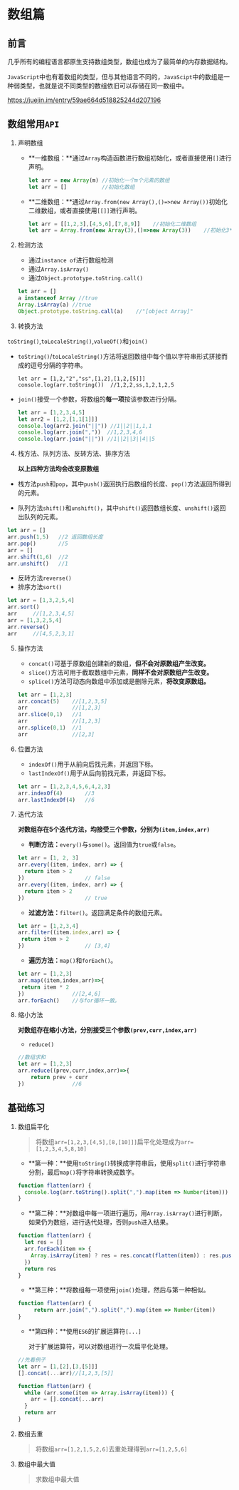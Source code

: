# 数组篇

## 前言

几乎所有的编程语言都原生支持数组类型，数组也成为了最简单的内存数据结构。

`JavaScript`中也有着数组的类型，但与其他语言不同的，`JavaScipt`中的数组是一种弱类型，也就是说不同类型的数组依旧可以存储在同一数组中。

https://juejin.im/entry/59ae664d518825244d207196

## 数组常用`API`

1. 声明数组

   + **一维数组：**通过`Array`构造函数进行数组初始化，或者直接使用`[]`进行声明。

     ```javascript
     let arr = new Array(m)	//初始化一个m个元素的数组
     let arr = []			//初始化数组
     ```

   + **二维数组：**通过`Array.from(new Array(),()=>new Array())`初始化二维数组，或者直接使用`[[]]`进行声明。

     ```javascript
     let arr = [[1,2,3],[4,5,6],[7,8,9]]	//初始化二维数组
     let arr = Array.from(new Array(3),()=>new Array(3))	//初始化3*3二维数组
     ```

2. 检测方法

   + 通过`instance of`进行数组检测
   + 通过`Array.isArray()`
   + 通过`Object.prototype.toString.call()`

   ```javascript
   let arr = []
   a instanceof Array //true
   Array.isArray(a)	//true
   Object.prototype.toString.call(a)	//"[object Array]"
   ```

3. 转换方法

`toString()`,`toLocaleString()`,`valueOf()`和`join()`

+ `toString()`/`toLocaleString()`方法将返回数组中每个值以字符串形式拼接而成的逗号分隔的字符串。

  ```javascipt
  let arr = [1,2,"2","ss",[1,2],[1,2,[5]]]
  console.log(arr.toString())  //1,2,2,ss,1,2,1,2,5
  ```

+ `join()`接受一个参数，将数组的**每一项**按该参数进行分隔。

  ```javascript
  let arr = [1,2,3,4,5]
  let arr2 = [1,2,[1,1[1]]]
  console.log(arr2.join("||")) //1||2||1,1,1
  console.log(arr.join(","))  //1,2,3,4,6
  console.log(arr.join("||")) //1||2||3||4||5
  ```

4. 栈方法、队列方法、反转方法、排序方法

   **以上四种方法均会改变原数组**

+ 栈方法`push`和`pop`，其中`push()`返回执行后数组的长度、`pop()`方法返回所得到的元素。

+ 队列方法`shift()`和`unshift()`，其中`shift()`返回数组长度、`unshift()`返回出队列的元素。

```javascript
let arr = []
arr.push(1,5)	//2	返回数组长度
arr.pop()		//5
arr = []		
arr.shift(1,6)	//2
arr.unshift()	//1
```

+ 反转方法`reverse()`
+ 排序方法`sort()`

```javascript
let arr = [1,3,2,5,4]
arr.sort()
arr 	//[1,2,3,4,5]
arr = [1,3,2,5,4]
arr.reverse()
arr		//[4,5,2,3,1]
```

5. 操作方法

   + `concat()`可基于原数组创建新的数组，**但不会对原数组产生改变。**
   + `slice()`方法可用于截取数组中元素，**同样不会对原数组产生改变。**
   + `splice()`方法可动态向数组中添加或是删除元素，**将改变原数组。**

   ```javascript
   let arr = [1,2,3]
   arr.concat(5)	//[1,2,3,5]
   arr				//[1,2,3]
   arr.slice(0,1)	//1
   arr				//[1,2,3]
   arr.splice(0,1)	//1
   arr				//[2,3]
   ```

6. 位置方法

   + `indexOf()`用于从前向后找元素，并返回下标。
   + `lastIndexOf()`用于从后向前找元素，并返回下标。

   ```javascript
   let arr = [1,2,3,4,5,6,4,2,3]
   arr.indexOf(4)		//3
   arr.lastIndexOf(4)	//6
   ```

7. 迭代方法

   **对数组存在5个迭代方法，均接受三个参数，分别为`(item,index,arr)`**

   + **判断方法：**`every()`与`some()`。返回值为`true`或`false`。

   ```javascript
   let arr = [1, 2, 3]
   arr.every((item, index, arr) => {
     return item > 2
   })					// false
   arr.every((item, index, arr) => {
     return item > 2
   })					// true
   ```

   + **过滤方法：**`filter()`。返回满足条件的数组元素。

   ```javascript
   let arr = [1,2,3,4]
   arr.filter((item.index,arr) => {
   	return item > 2
   })					// [3,4]
   ```

   + **遍历方法：**`map()`和`forEach()`。

   ```javascript
   let arr = [1,2,3]
   arr.map((item,index,arr)=>{
   	return item * 2
   })				//[2,4,6]
   arr.forEach()	//与for循环一致。
   ```

8. 缩小方法

   **对数组存在缩小方法，分别接受三个参数`(prev,curr,index,arr)`**

   + `reduce()`

   ```javascript
   //数组求和
   let arr = [1,2,3]
   arr.reduce((prev,curr,index,arr)=>{
       return prev + curr	
   })				//6
   ```

## 基础练习

1. 数组扁平化

   > 将数组`arr=[1,2,3,[4,5],[8,[10]]]`扁平化处理成为`arr=[1,2,3,4,5,8,10]`

   * **第一种：**使用`toString()`转换成字符串后，使用`split()`进行字符串分割，最后`map()`将字符串转换成数字。

   ```javascript
   function flatten(arr) {
     console.log(arr.toString().split(",").map(item => Number(item)))
   }
   ```

   + **第二种：**对数组中每一项进行遍历，用`Array.isArray()`进行判断，如果仍为数组，进行迭代处理，否则`push`进入结果。

   ```javascript
   function flatten(arr) {
     let res = []
     arr.forEach(item => {
       Array.isArray(item) ? res = res.concat(flatten(item)) : res.push(item)
     })
     return res
   }
   ```

   - **第三种：**将数组每一项使用`join()`处理，然后与第一种相似。

   ```javascript
   function flatten(arr) {
    	return arr.join(",").split(",").map(item => Number(item))
   }
   ```

   + **第四种：**使用`ES6`的扩展运算符`[...]`

     对于扩展运算符，可以对数组进行一次扁平化处理。

   ```javascript
   //先看例子
   let arr = [1,[2],[3,[5]]]
   [].concat(...arr)//[1,2,3,[5]]
   
   function flatten(arr) {
     while (arr.some(item => Array.isArray(item))) {
       arr = [].concat(...arr)
     }
     return arr
   }
   ```

2. 数组去重

   > 将数组`arr=[1,2,1,5,2,6]`去重处理得到`arr=[1,2,5,6]`

   

3. 数组中最大值

   > 求数组中最大值

   



